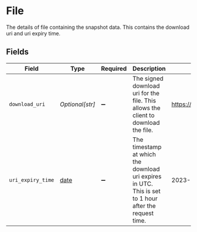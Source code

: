 # File

The details of file containing the snapshot data. This contains the download uri and uri expiry time.


## Fields

| Field                                                                                                 | Type                                                                                                  | Required                                                                                              | Description                                                                                           | Example                                                                                               |
| ----------------------------------------------------------------------------------------------------- | ----------------------------------------------------------------------------------------------------- | ----------------------------------------------------------------------------------------------------- | ----------------------------------------------------------------------------------------------------- | ----------------------------------------------------------------------------------------------------- |
| `download_uri`                                                                                        | *Optional[str]*                                                                                       | :heavy_minus_sign:                                                                                    | The signed download uri for the file. This allows the client to download the file.                    | https://storage.googleapis.com/download_link                                                          |
| `uri_expiry_time`                                                                                     | [date](https://docs.python.org/3/library/datetime.html#date-objects)                                  | :heavy_minus_sign:                                                                                    | The timestamp at which the download uri expires in UTC. This is set to 1 hour after the request time. | 2023-09-30 01:00:00 +0000 UTC                                                                         |